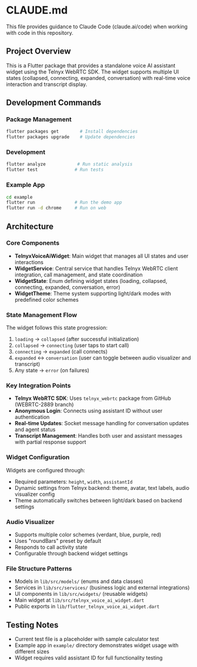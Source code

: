# CLAUDE.md

This file provides guidance to Claude Code (claude.ai/code) when working with code in this repository.

## Project Overview

This is a Flutter package that provides a standalone voice AI assistant widget using the Telnyx WebRTC SDK. The widget supports multiple UI states (collapsed, connecting, expanded, conversation) with real-time voice interaction and transcript display.

## Development Commands

### Package Management
```bash
flutter packages get        # Install dependencies
flutter packages upgrade    # Update dependencies
```

### Development
```bash
flutter analyze            # Run static analysis
flutter test              # Run tests
```

### Example App
```bash
cd example
flutter run               # Run the demo app
flutter run -d chrome     # Run on web
```

## Architecture

### Core Components

- **TelnyxVoiceAiWidget**: Main widget that manages all UI states and user interactions
- **WidgetService**: Central service that handles Telnyx WebRTC client integration, call management, and state coordination
- **WidgetState**: Enum defining widget states (loading, collapsed, connecting, expanded, conversation, error)
- **WidgetTheme**: Theme system supporting light/dark modes with predefined color schemes

### State Management Flow

The widget follows this state progression:
1. `loading` → `collapsed` (after successful initialization)
2. `collapsed` → `connecting` (user taps to start call)
3. `connecting` → `expanded` (call connects)
4. `expanded` ↔ `conversation` (user can toggle between audio visualizer and transcript)
5. Any state → `error` (on failures)

### Key Integration Points

- **Telnyx WebRTC SDK**: Uses `telnyx_webrtc` package from GitHub (WEBRTC-2889 branch)
- **Anonymous Login**: Connects using assistant ID without user authentication
- **Real-time Updates**: Socket message handling for conversation updates and agent status
- **Transcript Management**: Handles both user and assistant messages with partial response support

### Widget Configuration

Widgets are configured through:
- Required parameters: `height`, `width`, `assistantId`
- Dynamic settings from Telnyx backend: theme, avatar, text labels, audio visualizer config
- Theme automatically switches between light/dark based on backend settings

### Audio Visualizer

- Supports multiple color schemes (verdant, blue, purple, red)
- Uses "roundBars" preset by default
- Responds to call activity state
- Configurable through backend widget settings

### File Structure Patterns

- Models in `lib/src/models/` (enums and data classes)
- Services in `lib/src/services/` (business logic and external integrations)
- UI components in `lib/src/widgets/` (reusable widgets)
- Main widget at `lib/src/telnyx_voice_ai_widget.dart`
- Public exports in `lib/flutter_telnyx_voice_ai_widget.dart`

## Testing Notes

- Current test file is a placeholder with sample calculator test
- Example app in `example/` directory demonstrates widget usage with different sizes
- Widget requires valid assistant ID for full functionality testing
